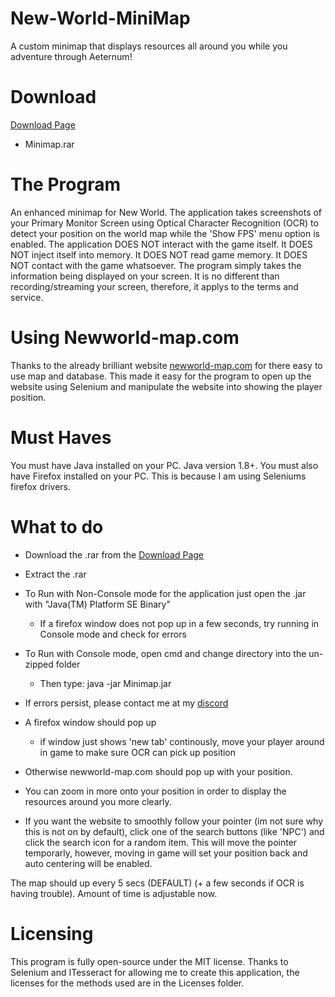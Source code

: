 # New-World-MiniMap
A custom minimap that displays resources all around you while you adventure through Aeternum!

# Download
[Download Page](https://github.com/llabinator/New-World-MiniMap/releases/latest)
- Minimap.rar

# The Program
An enhanced minimap for New World. The application takes screenshots of your Primary Monitor Screen using Optical Character Recognition (OCR) to detect your position on the world map while the 'Show FPS' menu option is enabled. The application DOES NOT interact with the game itself. It DOES NOT inject itself into memory. It DOES NOT read game memory. It DOES NOT contact with the game whatsoever. The program simply takes the information being displayed on your screen. It is no different than recording/streaming your screen, therefore, it applys to the terms and service.

# Using Newworld-map.com
Thanks to the already brilliant website [newworld-map.com](https://newworld-map.com) for there easy to use map and database. This made it easy for the program to open up the website using Selenium and manipulate the website into showing the player position.

# Must Haves
You must have Java installed on your PC. Java version 1.8+. 
You must also have Firefox installed on your PC. This is because I am using Seleniums firefox drivers.

# What to do
- Download the .rar from the [Download Page](https://github.com/llabinator/New-World-MiniMap/releases/latest)
- Extract the .rar
- To Run with Non-Console mode for the application just open the .jar with "Java(TM) Platform SE Binary"
  - If a firefox window does not pop up in a few seconds, try running in Console mode and check for errors

- To Run with Console mode, open cmd and change directory into the un-zipped folder
  - Then type: java -jar Minimap.jar

- If errors persist, please contact me at my [discord](https://discord.gg/HxsTVM3wB2)

- A firefox window should pop up
  - if window just shows 'new tab' continously, move your player around in game to make sure OCR can pick up position
- Otherwise newworld-map.com should pop up with your position.

- You can zoom in more onto your position in order to display the resources around you more clearly.

- If you want the website to smoothly follow your pointer (im not sure why this is not on by default), click one of the search buttons (like 'NPC') and click the search icon for a random item. This will move the pointer temporarly, however, moving in game will set your position back and auto centering will be enabled.

The map should up every 5 secs (DEFAULT) (+ a few seconds if OCR is having trouble). Amount of time is adjustable now.

# Licensing
This program is fully open-source under the MIT license. Thanks to Selenium and ITesseract for allowing me to create this application, the licenses for the methods used are in the Licenses folder. 
